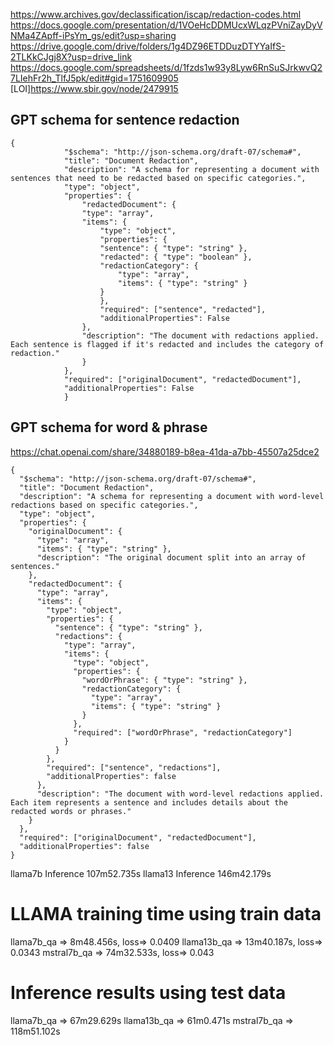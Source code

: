 https://www.archives.gov/declassification/iscap/redaction-codes.html
https://docs.google.com/presentation/d/1VOeHcDDMUcxWLqzPVniZayDyVNMa4ZApff-iPsYm_gs/edit?usp=sharing
https://drive.google.com/drive/folders/1g4DZ96ETDDuzDTYYaIfS-2TLKkCJgj8X?usp=drive_link
https://docs.google.com/spreadsheets/d/1fzds1w93y8Lyw6RnSuSJrkwvQ27LIehFr2h_TlfJ5pk/edit#gid=1751609905
[LOI]https://www.sbir.gov/node/2479915

## GPT schema for sentence redaction

```
{
            "$schema": "http://json-schema.org/draft-07/schema#",
            "title": "Document Redaction",
            "description": "A schema for representing a document with sentences that need to be redacted based on specific categories.",
            "type": "object",
            "properties": {                
                "redactedDocument": {
                "type": "array",
                "items": {
                    "type": "object",
                    "properties": {
                    "sentence": { "type": "string" },
                    "redacted": { "type": "boolean" },
                    "redactionCategory": { 
                        "type": "array",
                        "items": { "type": "string" }
                    }
                    },
                    "required": ["sentence", "redacted"],
                    "additionalProperties": False
                },
                "description": "The document with redactions applied. Each sentence is flagged if it's redacted and includes the category of redaction."
                }
            },
            "required": ["originalDocument", "redactedDocument"],
            "additionalProperties": False
            }
```

## GPT schema for word & phrase
https://chat.openai.com/share/34880189-b8ea-41da-a7bb-45507a25dce2

```
{
  "$schema": "http://json-schema.org/draft-07/schema#",
  "title": "Document Redaction",
  "description": "A schema for representing a document with word-level redactions based on specific categories.",
  "type": "object",
  "properties": {
    "originalDocument": {
      "type": "array",
      "items": { "type": "string" },
      "description": "The original document split into an array of sentences."
    },
    "redactedDocument": {
      "type": "array",
      "items": {
        "type": "object",
        "properties": {
          "sentence": { "type": "string" },
          "redactions": {
            "type": "array",
            "items": {
              "type": "object",
              "properties": {
                "wordOrPhrase": { "type": "string" },
                "redactionCategory": {
                  "type": "array",
                  "items": { "type": "string" }
                }
              },
              "required": ["wordOrPhrase", "redactionCategory"]
            }
          }
        },
        "required": ["sentence", "redactions"],
        "additionalProperties": false
      },
      "description": "The document with word-level redactions applied. Each item represents a sentence and includes details about the redacted words or phrases."
    }
  },
  "required": ["originalDocument", "redactedDocument"],
  "additionalProperties": false
}

```


llama7b Inference 107m52.735s
llama13 Inference 146m42.179s


# LLAMA training time using train data

llama7b_qa => 8m48.456s, loss=> 0.0409
llama13b_qa => 13m40.187s, loss=> 0.0343
mstral7b_qa => 74m32.533s, loss=>  0.043

# Inference results using test data

llama7b_qa => 67m29.629s
llama13b_qa => 61m0.471s
mstral7b_qa => 118m51.102s
